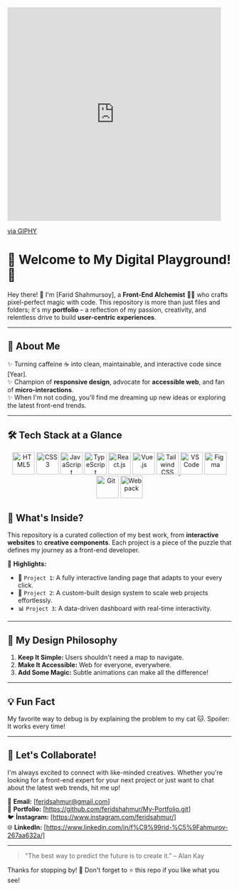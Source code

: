 <iframe src="https://giphy.com/embed/s8UHGqq9xqJmwZZtHn" width="480" height="480" style="" frameBorder="0" class="giphy-embed" allowFullScreen></iframe><p><a href="https://giphy.com/gifs/FabBuilder-fabbuilder-s8UHGqq9xqJmwZZtHn">via GIPHY</a></p>

# 🌟 Welcome to My Digital Playground! 🌟

Hey there! 👋 I'm [Farid Shahmursoy], a **Front-End Alchemist** 🧙‍♂️ who crafts pixel-perfect magic with code. This repository is more than just files and folders; it's my **portfolio** – a reflection of my passion, creativity, and relentless drive to build **user-centric experiences**.

---

## 🚀 About Me

✨ Turning caffeine ☕ into clean, maintainable, and interactive code since [Year].  
✨ Champion of **responsive design**, advocate for **accessible web**, and fan of **micro-interactions**.  
✨ When I'm not coding, you'll find me dreaming up new ideas or exploring the latest front-end trends.  

---

## 🛠️ Tech Stack at a Glance

<div align="center">
  <a style="text-decoration: none;" href="https://developer.mozilla.org/en-US/docs/Web/HTML" target="_blank">
    <img src="https://cdn.worldvectorlogo.com/logos/html-1.svg" alt="HTML5" height="50">
  </a>
  <a style="text-decoration: none;" href="https://developer.mozilla.org/en-US/docs/Web/CSS" target="_blank">
    <img src="https://cdn.worldvectorlogo.com/logos/css-3.svg" alt="CSS3" height="50">
  </a>
  <a style="text-decoration: none;" href="https://developer.mozilla.org/en-US/docs/Web/JavaScript" target="_blank">
    <img src="https://cdn.worldvectorlogo.com/logos/javascript-1.svg" alt="JavaScript" height="50">
  </a>
  <a style="text-decoration: none;" href="https://www.typescriptlang.org/docs/" target="_blank">
    <img src="https://cdn.worldvectorlogo.com/logos/typescript.svg" alt="TypeScript" height="50">
  </a>
  <a style="text-decoration: none;" href="https://react.dev/" target="_blank">
    <img src="https://cdn.worldvectorlogo.com/logos/react-2.svg" alt="React.js" height="50">
  </a>
  <a style="text-decoration: none;" href="https://vuejs.org/guide/introduction.html" target="_blank">
    <img src="https://encrypted-tbn0.gstatic.com/images?q=tbn:ANd9GcSvsXyz8eDobC4MvaRkM3zmOZ9ETdrS0ozGCQ&s" alt="Vue.js" height="50">
  </a>
  <a href="https://tailwindcss.com/docs" target="_blank">
    <img src="https://cdn.worldvectorlogo.com/logos/tailwind-css-2.svg" alt="Tailwind CSS" height="50">
  </a>
  <a style="text-decoration: none;" href="https://code.visualstudio.com/docs" target="_blank">
    <img src="https://upload.wikimedia.org/wikipedia/commons/thumb/9/9a/Visual_Studio_Code_1.35_icon.svg/2048px-Visual_Studio_Code_1.35_icon.svg.png" alt="VS Code" height="50">
  </a>
  <a style="text-decoration: none;"  href="https://www.figma.com/resources/learn/" target="_blank">
    <img src="https://upload.wikimedia.org/wikipedia/commons/thumb/3/33/Figma-logo.svg/1200px-Figma-logo.svg.png" alt="Figma" height="50">
  </a>
  <a style="text-decoration: none;" href="https://git-scm.com/doc" target="_blank">
    <img src="https://cdn.worldvectorlogo.com/logos/git-icon.svg" alt="Git" height="50">
  </a>
  <a style="text-decoration: none;" href="https://webpack.js.org/concepts/" target="_blank">
    <img src="https://cdn.worldvectorlogo.com/logos/webpack.svg" alt="Webpack" height="50">
  </a>
  
</div>


## 📂 What's Inside?

This repository is a curated collection of my best work, from **interactive websites** to **creative components**. Each project is a piece of the puzzle that defines my journey as a front-end developer.  

👀 **Highlights:**  
- 🚦 `Project 1`: A fully interactive landing page that adapts to your every click.  
- 🎨 `Project 2`: A custom-built design system to scale web projects effortlessly.  
- 📊 `Project 3`: A data-driven dashboard with real-time interactivity.  

---

## 🌈 My Design Philosophy

1. **Keep It Simple:** Users shouldn't need a map to navigate.  
2. **Make It Accessible:** Web for everyone, everywhere.  
3. **Add Some Magic:** Subtle animations can make all the difference!  

---

## 💡 Fun Fact

 My favorite way to debug is by explaining the problem to my cat 🐱. Spoiler: It works every time!  

---

## 🤝 Let's Collaborate!

I'm always excited to connect with like-minded creatives. Whether you're looking for a front-end expert for your next project or just want to chat about the latest web trends, hit me up!  

📧 **Email:** [feridsahmur@gmail.com]  
💼 **Portfolio:** [https://github.com/feridshahmur/My-Portfolio.git]  
🐦 **İnstagram:** [https://www.instagram.com/feridsahmur/]  
🌐 **LinkedIn:** [https://www.linkedin.com/in/f%C9%99rid-%C5%9Fahmurov-267aa632a/]  

---

> "The best way to predict the future is to create it." – Alan Kay  

Thanks for stopping by! 💖 Don't forget to ⭐ this repo if you like what you see!
